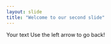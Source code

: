 ```yaml
---
layout: slide
title: "Welcome to our second slide"
---
```

Your text
Use the left arrow to go back!


